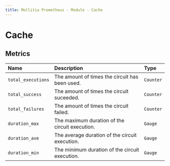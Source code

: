 ```yaml
---
title: Mollitia Prometheus - Module - Cache
---
```

# Cache

## Metrics

| Name               | Description                                    | Type      | 
|:-------------------|:-----------------------------------------------|:----------|
| `total_executions` | The amount of times the circuit has been used. | `Counter` |
| `total_success`    | The amount of times the circuit suceeded.      | `Counter` |
| `total_failures`   | The amount of times the circuit failed.        | `Counter` |
| `duration_max`     | The maximum duration of the circuit execution. | `Gauge`   |
| `duration_ave`     | The average duration of the circuit execution. | `Gauge`   |
| `duration_min`     | The minimum duration of the circuit execution. | `Gauge`   |
